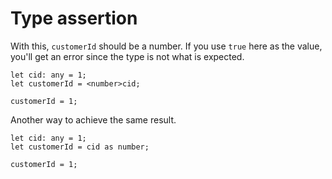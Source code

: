 # Type assertion

With this, `customerId` should be a number. If you use `true` here as the value, you'll get an error since the type is not what is expected.

    let cid: any = 1;
    let customerId = <number>cid;

    customerId = 1;

Another way to achieve the same result.

    let cid: any = 1;
    let customerId = cid as number;

    customerId = 1;